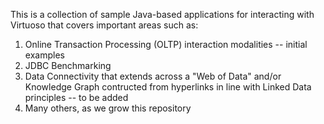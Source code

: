 This is a collection of sample Java-based applications for interacting with Virtuoso that covers important areas such as:

1. Online Transaction Processing (OLTP) interaction modalities -- initial examples
2. JDBC Benchmarking 
3. Data Connectivity that extends across a "Web of Data" and/or Knowledge Graph contructed from hyperlinks in line with Linked Data principles -- to be added
4. Many others, as we grow this repository
